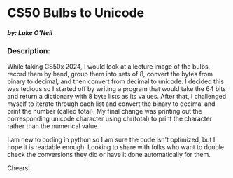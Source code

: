 # CS50 Bulbs to Unicode
##### by: Luke O'Neil

### Description:
While taking CS50x 2024, I would look at a lecture image of the bulbs, record them by hand, group them into sets of 8, convert the bytes from binary to decimal, and then convert from decimal to unicode. 
I decided this was tedious so I started off by writing a program that would take the 64 bits and return a dictionary with 8 byte lists as its values. After that, I challenged myself to iterate through each list and convert the binary to
decimal and print the number (called total). My final change was printing out the corresponding unicode character using chr(total) to print the character rather than the numerical value.

I am new to coding in python so I am sure the code isn't optimized, but I hope it is readable enough. Looking to share with folks who want to double check the conversions they did or have it done automatically 
for them.

Cheers!
